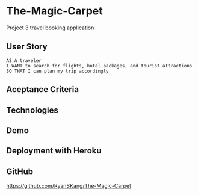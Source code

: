 # The-Magic-Carpet
Project 3 travel booking application

## User Story
```
AS A traveler
I WANT to search for flights, hotel packages, and tourist attractions
SO THAT I can plan my trip accordingly
```

## Aceptance Criteria

## Technologies

## Demo

## Deployment with Heroku

## GitHub
https://github.com/RyanSKang/The-Magic-Carpet
